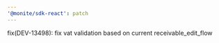 ```yaml
---
'@monite/sdk-react': patch
---
```


fix(DEV-13498): fix vat validation based on current receivable_edit_flow
